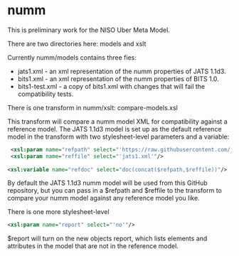 # numm

This is preliminary work for the NISO Uber Meta Model.

There are two directories here: models and xslt

Currently numm/models contains three fies:
  * jats1.xml - an xml representation of the numm properties of JATS 1.1d3.
  * bits1.xml - an xml representation of the numm properties of BITS 1.0.
  * bits1-test.xml - a copy of bits1.xml with changes that will fail the compatibility tests. 

There is one transform in numm/xslt: compare-models.xsl

This transform will compare a numm model XML for compatibility against a reference model. The JATS 1.1d3 model is set up as the default reference model in the transform with two stylesheet-level parameters and a variable:

```xml
 <xsl:param name="refpath" select="'https://raw.githubusercontent.com/jeffbeckncbi/numm/master/models/'"/>
 <xsl:param name="reffile" select="'jats1.xml'"/>
          
<xsl:variable name="refdoc" select="doc(concat($refpath,$reffile))"/>
```
By default the JATS 1.1d3 numm model will be used from this GitHub repository, but you can pass in a $refpath and $reffile to the transform to compare your numm model against any reference model you like. 

There is one more stylesheet-level 
```xml
<xsl:param name="report" select="'no'"/>
```
$report will turn on the new objects report, which lists elements and attributes in the model that are not in the reference model.

